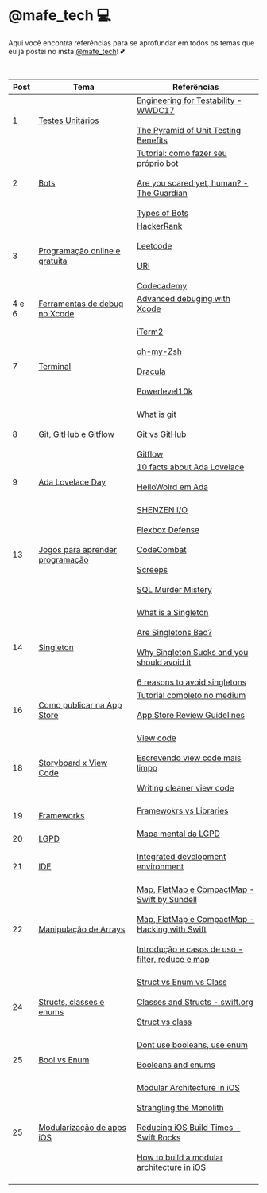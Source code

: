 # @mafe_tech 💻

Aqui você encontra referências para se aprofundar em todos os temas que eu já postei no insta [@mafe_tech](https://www.instagram.com/mafe_tech/)! 💕

<br>

Post | Tema | Referências
--- | --- | ---
1 | [Testes Unitários](https://www.instagram.com/p/CFvGgjHhDtB/?utm_source=ig_web_copy_link) | [Engineering for Testability - WWDC17](https://developer.apple.com/videos/play/wwdc2017/414/)<br><br>[The Pyramid of Unit Testing Benefits](https://blog.pragmaticengineer.com/unit-testing-benefits-pyramid/)
2 | [Bots](https://www.instagram.com/p/CFxuwDJBGvp/?utm_source=ig_web_copy_link) | [Tutorial: como fazer seu próprio bot](https://levelup.gitconnected.com/creating-a-simple-twitter-bot-with-python-5bfa6833ca15) <br><br> [Are you scared yet, human? - The Guardian](https://www.theguardian.com/commentisfree/2020/sep/08/robot-wrote-this-article-gpt-3?fbclid=IwAR2lgP0nY_QNfMeWT4rnXD-Kf1sz9eLpYdovdl6b66OKCntjA13vf2xWDuo)<br><br> [Types of Bots](http://botnerds.com/types-of-bots/)
3 | [Programação online e gratuita](https://www.instagram.com/p/CF0T3pDhFTO/?utm_source=ig_web_copy_link) | [HackerRank](https://www.hackerrank.com) <br><br> [Leetcode](https://leetcode.com)<br><br> [URI](https://www.urionlinejudge.com.br/judge/en/login) <br> <br> [Codecademy](https://www.codecademy.com)
4 e 6 | [Ferramentas de debug no Xcode](https://www.instagram.com/p/CF5af1hh7hd/?utm_source=ig_web_copy_link) | [Advanced debuging with Xcode](https://medium.com/headout-engineering/advanced-debugging-with-xcode-9eba2845232a) <br><br> 
7 | [Terminal](https://www.instagram.com/p/CGLLJs9Bi4E/?utm_source=ig_web_copy_link) | [iTerm2](https://www.iterm2.com/index.html) <br><br> [oh-my-Zsh](https://github.com/ohmyzsh/ohmyzsh) <br><br> [Dracula](https://draculatheme.com) <br><br> [Powerlevel10k](https://github.com/romkatv/powerlevel10k) <br><br> 
8 | [Git, GitHub e Gitflow](https://www.instagram.com/p/CGQuuaOB-3t/?utm_source=ig_web_copy_link) | [What is git](https://git-scm.com/book/en/v2/Getting-Started-What-is-Git%3F) <br><br> [Git vs GitHub](https://www.howtogeek.com/180167/htg-explains-what-is-github-and-what-do-geeks-use-it-for/ ) <br><br> [Gitflow](https://nvie.com/posts/a-successful-git-branching-model/)
9 | [Ada Lovelace Day](https://www.instagram.com/p/CGTL9sfh6Mx/?utm_source=ig_web_copy_link) | [10 facts about Ada Lovelace](https://www.history.com/news/10-things-you-may-not-know-about-ada-lovelace) <br><br> [HelloWolrd em Ada](https://en.wikibooks.org/wiki/Ada_Programming/Basic) <br><br> 
13 | [Jogos para aprender programação](https://www.instagram.com/p/CHLiwpbAe0E/?utm_source=ig_web_copy_link) | [SHENZEN I/O](https://store.steampowered.com/app/504210/SHENZHEN_IO/) <br><br> [Flexbox Defense](http://www.flexboxdefense.com) <br><br> [CodeCombat](https://br.codecombat.com) <br><br> [Screeps](https://store.steampowered.com/app/464350/Screeps/) <br><br> [SQL Murder Mistery](http://mystery.knightlab.com) <br><br> 
14 | [Singleton](https://www.instagram.com/p/CHbsl52AkAD/?utm_source=ig_web_copy_link) | [What is a Singleton](https://cocoacasts.com/what-is-a-singleton-and-how-to-create-one-in-swift) <br><br>  [Are Singletons Bad?](https://cocoacasts.com/are-singletons-bad) <br><br> [Why Singleton Sucks and you should avoid it](https://whydoesitsuck.com/why-the-singleton-pattern-sucks-and-you-should-avoid-it/) <br><br> [6 reasons to avoid singletons](https://www.davidtanzer.net/david%27s%20blog/2016/03/14/6-reasons-why-you-should-avoid-singletons.html)
16 | [Como publicar na App Store](https://www.instagram.com/p/CHoNdjxAlh4/?utm_source=ig_web_copy_link) | [Tutorial completo no medium](https://blog.usejournal.com/how-to-publishing-an-app-to-the-app-store-2019-guide-1c73a582136c) <br><br>  [App Store Review Guidelines](https://developer.apple.com/app-store/review/guidelines/) <br><br> 
18 | [Storyboard x View Code](https://www.instagram.com/p/CIQXfk8AmEq/?utm_source=ig_web_copy_link) | [View code](https://medium.com/@pedroalvarez_29395/view-code-em-ios-a-control-framework-to-eliminate-interface-builders-449fa1884958) <br><br>  [Escrevendo view code mais limpo](https://movile.blog/escrevendo-view-code-mais-limpo-usando-loadview/) <br><br> [Writing cleaner view code](https://swiftrocks.com/writing-cleaner-view-code-by-overriding-loadview) <br><br> 
19 | [Frameworks](https://www.instagram.com/p/CIyKAN-gmn4/?utm_source=ig_web_copy_link) | [Framewokrs vs Libraries](https://medium.com/better-programming/libraries-vs-frameworks-whats-the-difference-5f28c53dcffe) <br><br>
20 | [LGPD](https://www.instagram.com/p/CJE3u4Sg6zv/?utm_source=ig_web_copy_link) | [Mapa mental da LGPD](https://brasil.uxdesign.cc/breve-mapa-mental-da-lei-geral-de-proteção-de-dados-lgpd-f1639cad63a9) <br><br>
21 | [IDE](https://www.instagram.com/p/CJE3u4Sg6zv/?utm_source=ig_web_copy_link) | [Integrated development environment](https://searchsoftwarequality.techtarget.com/definition/integrated-development-environment) <br><br>
22 | [Manipulação de Arrays](https://www.instagram.com/p/CKepBwNgkWL/?utm_source=ig_web_copy_link) | [Map, FlatMap e CompactMap - Swift by Sundell](https://www.swiftbysundell.com/basics/map-flatmap-and-compactmap/) <br><br> [Map, FlatMap e CompactMap - Hacking with Swift](https://www.hackingwithswift.com/articles/205/whats-the-difference-between-map-flatmap-and-compactmap) <br><br> [Introdução e casos de uso - filter, reduce e map](http://equinocios.com/swift/2017/03/13/Introducao-e-casos-de-uso-Map-Filter-e-Reduce/) <br><br>
24 | [Structs, classes e enums](https://www.instagram.com/p/CLC79PhA5N6/?utm_source=ig_web_copy_link) | [Struct vs Enum vs Class](https://saad-eloulladi.medium.com/swift-enums-vs-structures-vs-classes-938a4cd76c0d) <br><br> [Classes and Structs - swift.org](https://docs.swift.org/swift-book/LanguageGuide/ClassesAndStructures.html) <br><br> [Struct vs class](https://learnappmaking.com/struct-vs-class-swift-how-to/) <br><br>
25 | [Bool vs Enum](https://www.instagram.com/p/CPWaqPHDBQc/?utm_source=ig_web_copy_link) | [Dont use booleans, use enum](https://betterprogramming.pub/dont-use-boolean-arguments-use-enums-c7cd7ab1876a) <br><br> [Booleans and enums](https://thoughtbot.com/blog/booleans-and-enums) <br><br>
25 | [Modularização de apps iOS](https://www.instagram.com/p/CPgaryljkiH/?utm_source=ig_web_copy_link) | [Modular Architecture in iOS](https://medium.com/flawless-app-stories/a-modular-architecture-in-swift-aafd9026aa99) <br><br> [Strangling the Monolith](https://medium.com/kinandcartacreated/modular-ios-strangling-the-monolith-4a6843a28992) <br><br> [Reducing iOS Build Times - Swift Rocks](https://swiftrocks.com/reducing-ios-build-times-by-using-interface-targets) <br><br> [How to build a modular architecture in iOS](https://benoitpasquier.com/how-build-modular-architecture-ios/) <br><br>

